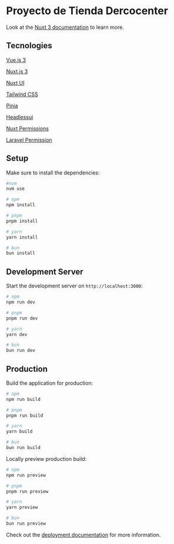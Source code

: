 # Proyecto de Tienda Dercocenter

Look at the [Nuxt 3 documentation](https://nuxt.com/docs/getting-started/introduction) to learn more.

## Tecnologies

[Vue.js 3](https://vuejs.org/)

[Nuxt.js 3](https://nuxt.com/docs/getting-started/introduction)

[Nuxt UI](https://ui.nuxt.com/)

[Tailwind CSS](https://tailwindcss.com/)

[Pinia](https://pinia.vuejs.org/)

[Headlessui](https://headlessui.com/)

[Nuxt Permissions](https://www.npmjs.com/package/nuxt-permissions)

[Laravel Permission](https://spatie.be/docs/laravel-permission/v6/introduction)

## Setup

Make sure to install the dependencies:

```bash
#nvm
nvm use

# npm
npm install

# pnpm
pnpm install

# yarn
yarn install

# bun
bun install
```

## Development Server

Start the development server on `http://localhost:3000`:

```bash
# npm
npm run dev

# pnpm
pnpm run dev

# yarn
yarn dev

# bun
bun run dev
```

## Production

Build the application for production:

```bash
# npm
npm run build

# pnpm
pnpm run build

# yarn
yarn build

# bun
bun run build
```

Locally preview production build:

```bash
# npm
npm run preview

# pnpm
pnpm run preview

# yarn
yarn preview

# bun
bun run preview
```

Check out the [deployment documentation](https://nuxt.com/docs/getting-started/deployment) for more information.
